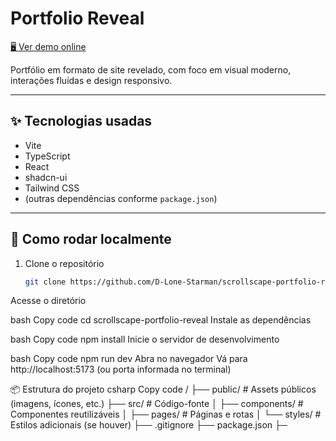 # Portfolio Reveal

[🖥 Ver demo online](https://scrollscape-portfolio-reveal.vercel.app)  

Portfólio em formato de site revelado, com foco em visual moderno, interações fluídas e design responsivo.

---

## ✨ Tecnologias usadas

- Vite  
- TypeScript  
- React  
- shadcn-ui  
- Tailwind CSS  
- (outras dependências conforme `package.json`)  

---

## 🚀 Como rodar localmente

1. Clone o repositório  
   ```bash
   git clone https://github.com/D-Lone-Starman/scrollscape-portfolio-reveal.git
Acesse o diretório

bash
Copy code
cd scrollscape-portfolio-reveal
Instale as dependências

bash
Copy code
npm install
Inicie o servidor de desenvolvimento

bash
Copy code
npm run dev
Abra no navegador
Vá para http://localhost:5173 (ou porta informada no terminal)

📦 Estrutura do projeto
csharp
Copy code
/
├── public/                # Assets públicos (imagens, ícones, etc.)
├── src/                   # Código-fonte
│   ├── components/        # Componentes reutilizáveis
│   ├── pages/             # Páginas e rotas
│   └── styles/            # Estilos adicionais (se houver)
├── .gitignore
├── package.json
├─
